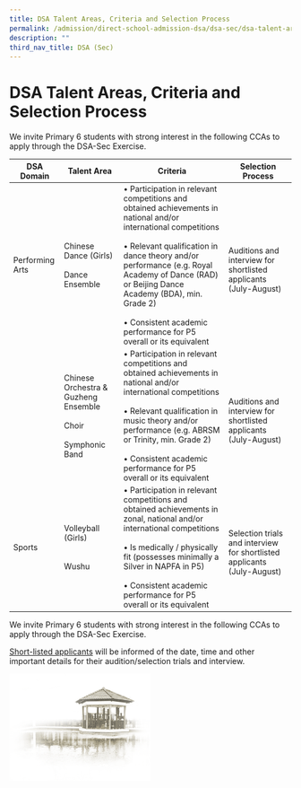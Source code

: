 ```yaml
---
title: DSA Talent Areas, Criteria and Selection Process
permalink: /admission/direct-school-admission-dsa/dsa-sec/dsa-talent-areas-criteria-and-selection-process/
description: ""
third_nav_title: DSA (Sec)
---
```



# **DSA Talent Areas, Criteria and Selection Process**

We invite Primary 6 students with strong interest in the following CCAs to apply through the DSA-Sec Exercise.

| DSA Domain 	| Talent Area 	| Criteria 	| Selection Process 	|
|---	|---	|---	|---	|
| Performing Arts 	| Chinese Dance (Girls)<br><br>Dance Ensemble 	| • Participation in relevant competitions and obtained achievements in national and/or international competitions<br><br>• Relevant qualification in dance theory and/or performance (e.g. Royal Academy of Dance (RAD) or Beijing Dance Academy (BDA), min. Grade 2)<br><br>• Consistent academic performance for P5 overall or its equivalent 	| <br>Auditions and interview for shortlisted applicants (July-August) 	|
|  	| Chinese Orchestra & Guzheng Ensemble<br><br>Choir<br><br>Symphonic Band 	| • Participation in relevant competitions and obtained achievements in national and/or international competitions<br><br>• Relevant qualification in music theory and/or performance (e.g. ABRSM or Trinity, min. Grade 2)<br><br>• Consistent academic performance for P5 overall or its equivalent 	| <br>Auditions and interview for shortlisted applicants (July-August)<br> 	|
| Sports 	| Volleyball (Girls)<br><br><br>Wushu 	| • Participation in relevant competitions and obtained achievements in zonal, national and/or international competitions<br><br>• Is medically / physically fit (possesses minimally a Silver in NAPFA in P5)<br><br>• Consistent academic performance for P5 overall or its equivalent<br> 	| <br>Selection trials and interview for shortlisted applicants (July-August) 	|

We invite Primary 6 students with strong interest in the following CCAs to apply through the DSA-Sec Exercise.  
  
<u>Short-listed applicants</u> will be informed of the date, time and other important details for their audition/selection trials and interview.

<img src="/images/pavilion.png" 
     style="width:50%">